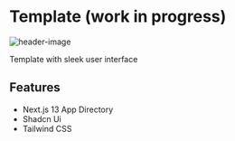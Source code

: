 # Template  (work in progress)

![header-image](https://repository-images.githubusercontent.com/699297039/5acd85f6-0375-4b85-878b-e3ca7b95580f)

Template with sleek user interface

## Features

- Next.js 13 App Directory
- Shadcn Ui
- Tailwind CSS
